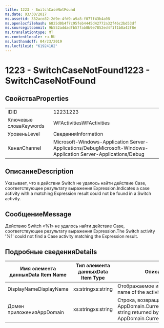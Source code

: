 ```yaml
---
title: 1223 - SwitchCaseNotFound
ms.date: 03/30/2017
ms.assetid: 332ace82-2d9e-4fd9-a9a8-f077f43b4a08
ms.openlocfilehash: 6825d0b4f7c95feb4445d42772a32f46c2bd53df
ms.sourcegitcommit: 9b552addadfb57fab0b9e7852ed4f1f1b8a42f8e
ms.translationtype: MT
ms.contentlocale: ru-RU
ms.lasthandoff: 04/23/2019
ms.locfileid: "61924102"
---
```

# <a name="1223---switchcasenotfound"></a><span data-ttu-id="69583-102">1223 - SwitchCaseNotFound</span><span class="sxs-lookup"><span data-stu-id="69583-102">1223 - SwitchCaseNotFound</span></span>
## <a name="properties"></a><span data-ttu-id="69583-103">Свойства</span><span class="sxs-lookup"><span data-stu-id="69583-103">Properties</span></span>  
  
|||  
|-|-|  
|<span data-ttu-id="69583-104">ID</span><span class="sxs-lookup"><span data-stu-id="69583-104">ID</span></span>|<span data-ttu-id="69583-105">1223</span><span class="sxs-lookup"><span data-stu-id="69583-105">1223</span></span>|  
|<span data-ttu-id="69583-106">Ключевые слова</span><span class="sxs-lookup"><span data-stu-id="69583-106">Keywords</span></span>|<span data-ttu-id="69583-107">WFActivities</span><span class="sxs-lookup"><span data-stu-id="69583-107">WFActivities</span></span>|  
|<span data-ttu-id="69583-108">Уровень</span><span class="sxs-lookup"><span data-stu-id="69583-108">Level</span></span>|<span data-ttu-id="69583-109">Сведения</span><span class="sxs-lookup"><span data-stu-id="69583-109">Information</span></span>|  
|<span data-ttu-id="69583-110">Канал</span><span class="sxs-lookup"><span data-stu-id="69583-110">Channel</span></span>|<span data-ttu-id="69583-111">Microsoft-Windows-Application Server-Applications/Debug</span><span class="sxs-lookup"><span data-stu-id="69583-111">Microsoft-Windows-Application Server-Applications/Debug</span></span>|  
  
## <a name="description"></a><span data-ttu-id="69583-112">Описание</span><span class="sxs-lookup"><span data-stu-id="69583-112">Description</span></span>  
 <span data-ttu-id="69583-113">Указывает, что в действии Switch не удалось найти действие Case, соответствующее результату выражения Expression.</span><span class="sxs-lookup"><span data-stu-id="69583-113">Indicates a case activity with a matching Expression result could not be found in a Switch activity.</span></span>  
  
## <a name="message"></a><span data-ttu-id="69583-114">Сообщение</span><span class="sxs-lookup"><span data-stu-id="69583-114">Message</span></span>  
 <span data-ttu-id="69583-115">Действию Switch «%1» не удалось найти действие Case, соответствующее результату выражения Expression.</span><span class="sxs-lookup"><span data-stu-id="69583-115">The Switch activity '%1' could not find a Case activity matching the Expression result.</span></span>  
  
## <a name="details"></a><span data-ttu-id="69583-116">Подробные сведения</span><span class="sxs-lookup"><span data-stu-id="69583-116">Details</span></span>  
  
|<span data-ttu-id="69583-117">Имя элемента данных</span><span class="sxs-lookup"><span data-stu-id="69583-117">Data Item Name</span></span>|<span data-ttu-id="69583-118">Тип элемента данных</span><span class="sxs-lookup"><span data-stu-id="69583-118">Data Item Type</span></span>|<span data-ttu-id="69583-119">Описание</span><span class="sxs-lookup"><span data-stu-id="69583-119">Description</span></span>|  
|--------------------|--------------------|-----------------|  
|<span data-ttu-id="69583-120">DisplayName</span><span class="sxs-lookup"><span data-stu-id="69583-120">DisplayName</span></span>|<span data-ttu-id="69583-121">xs:string</span><span class="sxs-lookup"><span data-stu-id="69583-121">xs:string</span></span>|<span data-ttu-id="69583-122">Отображаемое имя действия.</span><span class="sxs-lookup"><span data-stu-id="69583-122">The display name of the activity.</span></span>|  
|<span data-ttu-id="69583-123">Домен приложения</span><span class="sxs-lookup"><span data-stu-id="69583-123">AppDomain</span></span>|<span data-ttu-id="69583-124">xs:string</span><span class="sxs-lookup"><span data-stu-id="69583-124">xs:string</span></span>|<span data-ttu-id="69583-125">Строка, возвращаемая AppDomain.CurrentDomain.FriendlyName.</span><span class="sxs-lookup"><span data-stu-id="69583-125">The string returned by AppDomain.CurrentDomain.FriendlyName.</span></span>|
